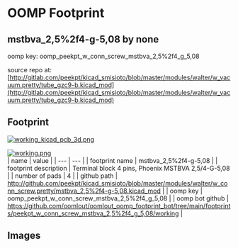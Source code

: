 # OOMP Footprint  
## mstbva_2,5%2f4-g-5,08  by none  
  
oomp key: oomp_peekpt_w_conn_screw_mstbva_2,5%2f4_g_5,08  
  
source repo at: [http://gitlab.com/peekpt/kicad_smisioto/blob/master/modules/walter/w_vacuum.pretty/tube_gzc9-b.kicad_mod](http://gitlab.com/peekpt/kicad_smisioto/blob/master/modules/walter/w_vacuum.pretty/tube_gzc9-b.kicad_mod)  
## Footprint  
  
[![working_kicad_pcb_3d.png](working_kicad_pcb_3d_600.png)](working_kicad_pcb_3d.png)  
  
[![working.png](working_600.png)](working.png)  
| name | value | 
| --- | --- | 
| footprint name | mstbva_2,5%2f4-g-5,08 | 
| footprint description | Terminal block 4 pins, Phoenix MSTBVA 2,5/4-G-5,08 | 
| number of pads | 4 | 
| github path | http://github.com/peekpt/kicad_smisioto/blob/master/modules/walter/w_conn_screw.pretty/mstbva_2,5%2f4-g-5,08.kicad_mod | 
| oomp key | oomp_peekpt_w_conn_screw_mstbva_2,5%2f4_g_5,08 | 
| oomp bot github | https://github.com/oomlout/oomlout_oomp_footprint_bot/tree/main/footprints/peekpt_w_conn_screw_mstbva_2,5%2f4_g_5,08/working | 
## Images  
